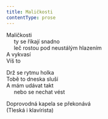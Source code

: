 ```yaml
---
title: Maličkosti
contentType: prose
---
```


Maličkosti  
     ty se říkají snadno  
     leč rostou pod neustálým hlazením  
A vykvasí  
Víš to

Drž se rytmu holka  
Tobě to dneska sluší  
A mám udávat takt  
     nebo se nechat vést

  

Doprovodná kapela se překonává  
(Tleská i klavírista)
